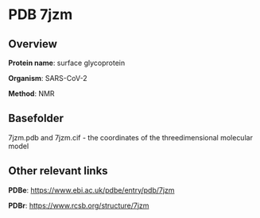 # PDB 7jzm

## Overview

**Protein name**: surface glycoprotein

**Organism**: SARS-CoV-2

**Method**: NMR



## Basefolder

7jzm.pdb and 7jzm.cif - the coordinates of the threedimensional molecular model



## Other relevant links 
**PDBe**:  https://www.ebi.ac.uk/pdbe/entry/pdb/7jzm
 
**PDBr**: https://www.rcsb.org/structure/7jzm 
